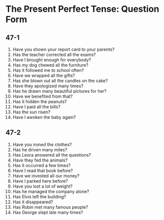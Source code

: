 # The Present Perfect Tense: Question Form

## 47-1

1. Have you shown your report card to your parents?
1. Has the teacher corrected all the exams?
1. Have I brought enough for everybody?
1. Has my dog chewed all the furniture?
1. Has it followed me to school often?
1. Have we wrapped all the gifts?
1. Has she blown out all the candles on the cake?
1. Have they apologized many times?
1. Has he drawn many beautiful pictures for her?
1. Have we benefited from that?
1. Has it hidden the peanuts?
1. Have I paid all the bills?
1. Has the sun risen?
1. Have I awoken the baby again?

## 47-2

1. Have you ironed the clothes?
1. Has he driven many miles?
1. Has Leora answered all the questions?
1. Have they fed the animals?
1. Has it occurred a few times?
1. Have I read that book before?
1. Have we invested all our money?
1. Have I parked here before?
1. Have you lost a lot of weight?
1. Has he managed the company alone?
1. Has Elvis left the building?
1. Has it disappeared?
1. Has Robin met many famous people?
1. Has George slept late many times?
